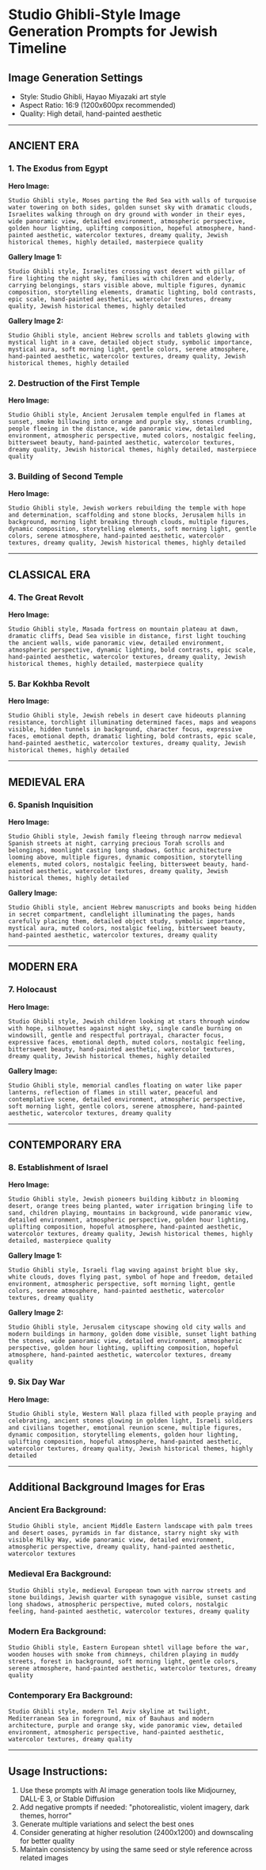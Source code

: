 # Studio Ghibli-Style Image Generation Prompts for Jewish Timeline

## Image Generation Settings
- Style: Studio Ghibli, Hayao Miyazaki art style
- Aspect Ratio: 16:9 (1200x600px recommended)
- Quality: High detail, hand-painted aesthetic

---

## ANCIENT ERA

### 1. The Exodus from Egypt
**Hero Image:**
```
Studio Ghibli style, Moses parting the Red Sea with walls of turquoise water towering on both sides, golden sunset sky with dramatic clouds, Israelites walking through on dry ground with wonder in their eyes, wide panoramic view, detailed environment, atmospheric perspective, golden hour lighting, uplifting composition, hopeful atmosphere, hand-painted aesthetic, watercolor textures, dreamy quality, Jewish historical themes, highly detailed, masterpiece quality
```

**Gallery Image 1:**
```
Studio Ghibli style, Israelites crossing vast desert with pillar of fire lighting the night sky, families with children and elderly, carrying belongings, stars visible above, multiple figures, dynamic composition, storytelling elements, dramatic lighting, bold contrasts, epic scale, hand-painted aesthetic, watercolor textures, dreamy quality, Jewish historical themes, highly detailed
```

**Gallery Image 2:**
```
Studio Ghibli style, ancient Hebrew scrolls and tablets glowing with mystical light in a cave, detailed object study, symbolic importance, mystical aura, soft morning light, gentle colors, serene atmosphere, hand-painted aesthetic, watercolor textures, dreamy quality, Jewish historical themes, highly detailed
```

### 2. Destruction of the First Temple
**Hero Image:**
```
Studio Ghibli style, Ancient Jerusalem temple engulfed in flames at sunset, smoke billowing into orange and purple sky, stones crumbling, people fleeing in the distance, wide panoramic view, detailed environment, atmospheric perspective, muted colors, nostalgic feeling, bittersweet beauty, hand-painted aesthetic, watercolor textures, dreamy quality, Jewish historical themes, highly detailed, masterpiece quality
```

### 3. Building of Second Temple
**Hero Image:**
```
Studio Ghibli style, Jewish workers rebuilding the temple with hope and determination, scaffolding and stone blocks, Jerusalem hills in background, morning light breaking through clouds, multiple figures, dynamic composition, storytelling elements, soft morning light, gentle colors, serene atmosphere, hand-painted aesthetic, watercolor textures, dreamy quality, Jewish historical themes, highly detailed
```

---

## CLASSICAL ERA

### 4. The Great Revolt
**Hero Image:**
```
Studio Ghibli style, Masada fortress on mountain plateau at dawn, dramatic cliffs, Dead Sea visible in distance, first light touching the ancient walls, wide panoramic view, detailed environment, atmospheric perspective, dynamic lighting, bold contrasts, epic scale, hand-painted aesthetic, watercolor textures, dreamy quality, Jewish historical themes, highly detailed, masterpiece quality
```

### 5. Bar Kokhba Revolt
**Hero Image:**
```
Studio Ghibli style, Jewish rebels in desert cave hideouts planning resistance, torchlight illuminating determined faces, maps and weapons visible, hidden tunnels in background, character focus, expressive faces, emotional depth, dramatic lighting, bold contrasts, epic scale, hand-painted aesthetic, watercolor textures, dreamy quality, Jewish historical themes, highly detailed
```

---

## MEDIEVAL ERA

### 6. Spanish Inquisition
**Hero Image:**
```
Studio Ghibli style, Jewish family fleeing through narrow medieval Spanish streets at night, carrying precious Torah scrolls and belongings, moonlight casting long shadows, Gothic architecture looming above, multiple figures, dynamic composition, storytelling elements, muted colors, nostalgic feeling, bittersweet beauty, hand-painted aesthetic, watercolor textures, dreamy quality, Jewish historical themes, highly detailed
```

**Gallery Image:**
```
Studio Ghibli style, ancient Hebrew manuscripts and books being hidden in secret compartment, candlelight illuminating the pages, hands carefully placing them, detailed object study, symbolic importance, mystical aura, muted colors, nostalgic feeling, bittersweet beauty, hand-painted aesthetic, watercolor textures, dreamy quality
```

---

## MODERN ERA

### 7. Holocaust
**Hero Image:**
```
Studio Ghibli style, Jewish children looking at stars through window with hope, silhouettes against night sky, single candle burning on windowsill, gentle and respectful portrayal, character focus, expressive faces, emotional depth, muted colors, nostalgic feeling, bittersweet beauty, hand-painted aesthetic, watercolor textures, dreamy quality, Jewish historical themes, highly detailed
```

**Gallery Image:**
```
Studio Ghibli style, memorial candles floating on water like paper lanterns, reflection of flames in still water, peaceful and contemplative scene, detailed environment, atmospheric perspective, soft morning light, gentle colors, serene atmosphere, hand-painted aesthetic, watercolor textures, dreamy quality
```

---

## CONTEMPORARY ERA

### 8. Establishment of Israel
**Hero Image:**
```
Studio Ghibli style, Jewish pioneers building kibbutz in blooming desert, orange trees being planted, water irrigation bringing life to sand, children playing, mountains in background, wide panoramic view, detailed environment, atmospheric perspective, golden hour lighting, uplifting composition, hopeful atmosphere, hand-painted aesthetic, watercolor textures, dreamy quality, Jewish historical themes, highly detailed, masterpiece quality
```

**Gallery Image 1:**
```
Studio Ghibli style, Israeli flag waving against bright blue sky, white clouds, doves flying past, symbol of hope and freedom, detailed environment, atmospheric perspective, soft morning light, gentle colors, serene atmosphere, hand-painted aesthetic, watercolor textures, dreamy quality
```

**Gallery Image 2:**
```
Studio Ghibli style, Jerusalem cityscape showing old city walls and modern buildings in harmony, golden dome visible, sunset light bathing the stones, wide panoramic view, detailed environment, atmospheric perspective, golden hour lighting, uplifting composition, hopeful atmosphere, hand-painted aesthetic, watercolor textures, dreamy quality
```

### 9. Six Day War
**Hero Image:**
```
Studio Ghibli style, Western Wall plaza filled with people praying and celebrating, ancient stones glowing in golden light, Israeli soldiers and civilians together, emotional reunion scene, multiple figures, dynamic composition, storytelling elements, golden hour lighting, uplifting composition, hopeful atmosphere, hand-painted aesthetic, watercolor textures, dreamy quality, Jewish historical themes, highly detailed
```

---

## Additional Background Images for Eras

### Ancient Era Background:
```
Studio Ghibli style, ancient Middle Eastern landscape with palm trees and desert oases, pyramids in far distance, starry night sky with visible Milky Way, wide panoramic view, detailed environment, atmospheric perspective, dreamy quality, hand-painted aesthetic, watercolor textures
```

### Medieval Era Background:
```
Studio Ghibli style, medieval European town with narrow streets and stone buildings, Jewish quarter with synagogue visible, sunset casting long shadows, atmospheric perspective, muted colors, nostalgic feeling, hand-painted aesthetic, watercolor textures, dreamy quality
```

### Modern Era Background:
```
Studio Ghibli style, Eastern European shtetl village before the war, wooden houses with smoke from chimneys, children playing in muddy streets, forest in background, soft morning light, gentle colors, serene atmosphere, hand-painted aesthetic, watercolor textures, dreamy quality
```

### Contemporary Era Background:
```
Studio Ghibli style, modern Tel Aviv skyline at twilight, Mediterranean Sea in foreground, mix of Bauhaus and modern architecture, purple and orange sky, wide panoramic view, detailed environment, atmospheric perspective, hand-painted aesthetic, watercolor textures, dreamy quality
```

---

## Usage Instructions:
1. Use these prompts with AI image generation tools like Midjourney, DALL-E 3, or Stable Diffusion
2. Add negative prompts if needed: "photorealistic, violent imagery, dark themes, horror"
3. Generate multiple variations and select the best ones
4. Consider generating at higher resolution (2400x1200) and downscaling for better quality
5. Maintain consistency by using the same seed or style reference across related images